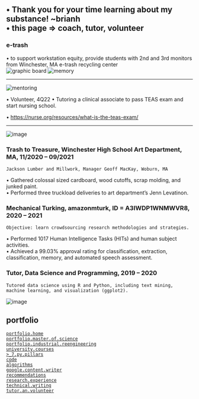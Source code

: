 • Thank you for your time learning about my substance! ~brianh  
• this page => coach, tutor, volunteer   
---------
### **e-trash**
• to support workstation equity, provide students with 2nd and 3rd monitors from Winchester, MA e-trash recycling center  
![graphic board](https://user-images.githubusercontent.com/59778456/226052991-4dd8bb62-475b-459f-908c-f851a4ae18dd.jpg)
![memory](https://user-images.githubusercontent.com/59778456/226053038-640d7e45-9371-4d5a-a3a0-06916f89a8a3.jpg)

-------
![mentoring](https://user-images.githubusercontent.com/59778456/216498620-566271fb-a960-4124-ac09-2c423a25b504.JPG)

• Volunteer, 4Q22 
• Tutoring a clinical associate to pass TEAS exam and start nursing school.

•  https://nurse.org/resources/what-is-the-teas-exam/  

---------

![image](https://user-images.githubusercontent.com/59778456/201565751-8b4676d7-9f0c-4188-82fb-05684106d0c6.png)  
### Trash to Treasure, Winchester High School Art Department, MA, 11/2020 – 09/2021  
	Jackson Lumber and Millwork, Manager Geoff MacKay, Woburn, MA  
•	Gathered colossal sized cardboard, wood cutoffs, scrap molding, and junked paint.  
•	Performed three truckload deliveries to art department’s Jenn Levatinon.  

### Mechanical Turking, amazonmturk, ID = A3IWDP1WNMWVR8, 2020 – 2021  
	Objective: learn crowdsourcing research methodologies and strategies.  
•	Performed 1017 Human Intelligence Tasks (HITs) and human subject activities.  
•	Achieved a 99.03% approval rating for classification, extraction, classification, memory, and automated speech assessment.  

### Tutor, Data Science and Programming, 2019 – 2020                                                      
	Tutored data science using R and Python, including text mining, machine learning, and visualization (ggplot2).

![image](https://user-images.githubusercontent.com/59778456/201565438-f80c0374-d1bc-4389-914a-7dda8f623253.png)

## portfolio  
[`portfolio.home`](https://github.com/bbe2/portfolio)  
[`portfolio.master.of.science`](https://github.com/bbe2/portfolio/tree/master_portfolio)  
[`portfolio.industrial.reengineering`](https://github.com/bbe2/portfolio/tree/reengineering)  
[`university.courses`](https://github.com/bbe2/instructor.brian)  
[`>_7.py.pillars`](https://github.com/bbe2/portfolio/tree/%3E_7_Pillars_of_Python)   
[`code`](https://github.com/bbe2/portfolio/tree/code)  
[`algorithms`](https://github.com/bbe2/professor.full.brain/tree/algorithms)  
[`google.content.writer`](https://github.com/bbe2/portfolio/tree/tech_curriculum_an_GwG)  
[`recommendations`](https://github.com/bbe2/portfolio/tree/reference_recommend)    
[`research.experience`](https://github.com/bbe2/portfolio/tree/research_experience )  
[`technical.writing`](https://github.com/bbe2/portfolio/tree/tech_write)  
[`tutor.an.volunteer`](https://github.com/bbe2/portfolio/tree/tutor_volunteer)  
